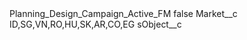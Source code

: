 <?xml version="1.0" encoding="UTF-8"?>
<CustomMetadata xmlns="http://soap.sforce.com/2006/04/metadata" xmlns:xsi="http://www.w3.org/2001/XMLSchema-instance" xmlns:xsd="http://www.w3.org/2001/XMLSchema">
    <label>Planning_Design_Campaign_Active_FM</label>
    <protected>false</protected>
    <values>
        <field>Market__c</field>
        <value xsi:type="xsd:string">ID,SG,VN,RO,HU,SK,AR,CO,EG</value>
    </values>
    <values>
        <field>sObject__c</field>
        <value xsi:nil="true"/>
    </values>
</CustomMetadata>
